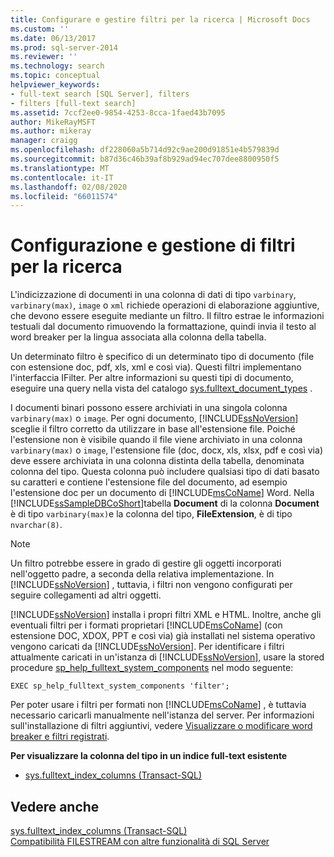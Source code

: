 ```yaml
---
title: Configurare e gestire filtri per la ricerca | Microsoft Docs
ms.custom: ''
ms.date: 06/13/2017
ms.prod: sql-server-2014
ms.reviewer: ''
ms.technology: search
ms.topic: conceptual
helpviewer_keywords:
- full-text search [SQL Server], filters
- filters [full-text search]
ms.assetid: 7ccf2ee0-9854-4253-8cca-1faed43b7095
author: MikeRayMSFT
ms.author: mikeray
manager: craigg
ms.openlocfilehash: df228060a5b714d92c9ae200d91851e4b579839d
ms.sourcegitcommit: b87d36c46b39af8b929ad94ec707dee8800950f5
ms.translationtype: MT
ms.contentlocale: it-IT
ms.lasthandoff: 02/08/2020
ms.locfileid: "66011574"
---
```

# <a name="configure-and-manage-filters-for-search"></a>Configurazione e gestione di filtri per la ricerca
  L'indicizzazione di documenti in una colonna di dati di tipo `varbinary`, `varbinary(max)`, `image` o `xml` richiede operazioni di elaborazione aggiuntive, che devono essere eseguite mediante un filtro. Il filtro estrae le informazioni testuali dal documento rimuovendo la formattazione, quindi invia il testo al word breaker per la lingua associata alla colonna della tabella.  
  
 Un determinato filtro è specifico di un determinato tipo di documento (file con estensione doc, pdf, xls, xml e così via). Questi filtri implementano l'interfaccia IFilter. Per altre informazioni su questi tipi di documento, eseguire una query nella vista del catalogo [sys.fulltext_document_types](/sql/relational-databases/system-catalog-views/sys-fulltext-document-types-transact-sql) .  
  
 I documenti binari possono essere archiviati in una singola colonna `varbinary(max)` o `image`. Per ogni documento, [!INCLUDE[ssNoVersion](../../../includes/ssnoversion-md.md)] sceglie il filtro corretto da utilizzare in base all'estensione file. Poiché l'estensione non è visibile quando il file viene archiviato in una colonna `varbinary(max)` o `image`, l'estensione file (doc, docx, xls, xlsx, pdf e così via) deve essere archiviata in una colonna distinta della tabella, denominata colonna del tipo. Questa colonna può includere qualsiasi tipo di dati basato su caratteri e contiene l'estensione file del documento, ad esempio l'estensione doc per un documento di [!INCLUDE[msCoName](../../../includes/msconame-md.md)] Word. Nella [!INCLUDE[ssSampleDBCoShort](../../includes/sssampledbcoshort-md.md)]tabella **Document** di la colonna **Document** è di tipo `varbinary(max)`e la colonna del tipo, **FileExtension**, è di tipo `nvarchar(8)`.  
  
> [!NOTE]  
>  Un filtro potrebbe essere in grado di gestire gli oggetti incorporati nell'oggetto padre, a seconda della relativa implementazione. In [!INCLUDE[ssNoVersion](../../../includes/ssnoversion-md.md)] , tuttavia, i filtri non vengono configurati per seguire collegamenti ad altri oggetti.  
  
 [!INCLUDE[ssNoVersion](../../../includes/ssnoversion-md.md)] installa i propri filtri XML e HTML. Inoltre, anche gli eventuali filtri per i formati proprietari [!INCLUDE[msCoName](../../../includes/msconame-md.md)] (con estensione DOC, XDOX, PPT e così via) già installati nel sistema operativo vengono caricati da  [!INCLUDE[ssNoVersion](../../../includes/ssnoversion-md.md)]. Per identificare i filtri attualmente caricati in un'istanza di [!INCLUDE[ssNoVersion](../../../includes/ssnoversion-md.md)], usare la stored procedure [sp_help_fulltext_system_components](/sql/relational-databases/system-stored-procedures/sp-help-fulltext-system-components-transact-sql) nel modo seguente:  
  
```  
EXEC sp_help_fulltext_system_components 'filter';   
```  
  
 Per poter usare i filtri per formati non [!INCLUDE[msCoName](../../../includes/msconame-md.md)] , è tuttavia necessario caricarli manualmente nell'istanza del server. Per informazioni sull'installazione di filtri aggiuntivi, vedere [Visualizzare o modificare word breaker e filtri registrati](view-or-change-registered-filters-and-word-breakers.md).  
  
 **Per visualizzare la colonna del tipo in un indice full-text esistente**  
  
-   [sys.fulltext_index_columns &#40;Transact-SQL&#41;](/sql/relational-databases/system-catalog-views/sys-fulltext-index-columns-transact-sql)  
  
## <a name="see-also"></a>Vedere anche  
 [sys.fulltext_index_columns &#40;Transact-SQL&#41;](/sql/relational-databases/system-catalog-views/sys-fulltext-index-columns-transact-sql)   
 [Compatibilità FILESTREAM con altre funzionalità di SQL Server](../blob/filestream-compatibility-with-other-sql-server-features.md)  
  
  

